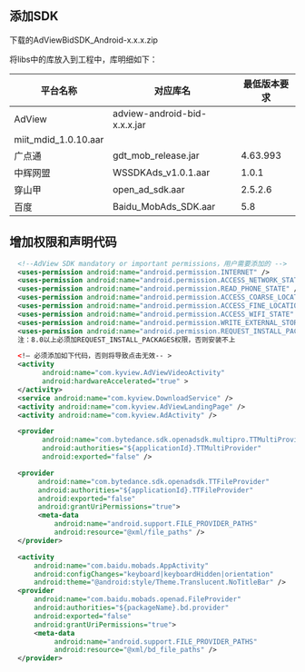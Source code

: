 ## 添加SDK
  下载的AdViewBidSDK_Android-x.x.x.zip
  
  将libs中的库放入到工程中，库明细如下：
  
  |     平台名称    | 对应库名         |   最低版本要求  |
  |----------------|----------------|---------------|
  | AdView         | adview-android-bid-x.x.x.jar 
  miit_mdid_1.0.10.aar       |  |
  | 广点通          | gdt_mob_release.jar       | 4.63.993 |
  | 中辉网盟        | WSSDKAds_v1.0.1.aar    | 1.0.1 |  
  | 穿山甲          | open_ad_sdk.aar    | 2.5.2.6 |  
  |      百度      | Baidu_MobAds_SDK.aar    | 5.8 |  

## 增加权限和声明代码

```xml
  <!--AdView SDK mandatory or important permissions，用户需要添加的 -->
  <uses-permission android:name="android.permission.INTERNET" />
  <uses-permission android:name="android.permission.ACCESS_NETWORK_STATE" />
  <uses-permission android:name="android.permission.READ_PHONE_STATE" />
  <uses-permission android:name="android.permission.ACCESS_COARSE_LOCATION"/>
  <uses-permission android:name="android.permission.ACCESS_FINE_LOCATION"/>
  <uses-permission android:name="android.permission.ACCESS_WIFI_STATE" />
  <uses-permission android:name="android.permission.WRITE_EXTERNAL_STORAGE" />
  <uses-permission android:name="android.permission.REQUEST_INSTALL_PACKAGES"/>
  注：8.0以上必须加REQUEST_INSTALL_PACKAGES权限，否则安装不上

  <!— 必须添加如下代码，否则将导致点击无效-- >
  <activity
        android:name="com.kyview.AdViewVideoActivity"                            android:configChanges="keyboard|keyboardHidden|orientation|screenLayout|uiMode|screenSize|smallestScreenSize"
        android:hardwareAccelerated="true" >
  </activity> 
  <service android:name="com.kyview.DownloadService" />
  <activity android:name="com.kyview.AdViewLandingPage" />
  <activity android:name="com.kyview.AdActivity" />

  <provider
        android:name="com.bytedance.sdk.openadsdk.multipro.TTMultiProvider"
        android:authorities="${applicationId}.TTMultiProvider"
        android:exported="false" />

  <provider
       android:name="com.bytedance.sdk.openadsdk.TTFileProvider"
       android:authorities="${applicationId}.TTFileProvider"
       android:exported="false"
       android:grantUriPermissions="true">
       <meta-data
           android:name="android.support.FILE_PROVIDER_PATHS"
           android:resource="@xml/file_paths" />
  </provider>

  <activity
      android:name="com.baidu.mobads.AppActivity"
      android:configChanges="keyboard|keyboardHidden|orientation"
      android:theme="@android:style/Theme.Translucent.NoTitleBar" />
  <provider
      android:name="com.baidu.mobads.openad.FileProvider"
      android:authorities="${packageName}.bd.provider"
      android:exported="false"
      android:grantUriPermissions="true">
      <meta-data
           android:name="android.support.FILE_PROVIDER_PATHS"
           android:resource="@xml/bd_file_paths" />
  </provider>
```
